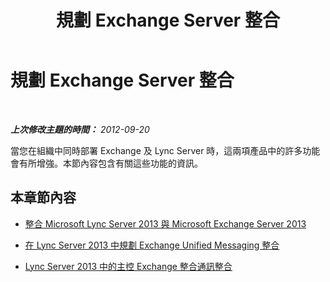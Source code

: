﻿---
title: 規劃 Exchange Server 整合
TOCTitle: 規劃 Exchange Server 整合
ms:assetid: 75152a25-f3cd-4134-9be7-7a0e6c5d0ed8
ms:mtpsurl: https://technet.microsoft.com/zh-tw/library/JJ688094(v=OCS.15)
ms:contentKeyID: 49890118
ms.date: 08/10/2015
mtps_version: v=OCS.15
ms.translationtype: HT
---

# 規劃 Exchange Server 整合

 

_**上次修改主題的時間：** 2012-09-20_

當您在組織中同時部署 Exchange 及 Lync Server 時，這兩項產品中的許多功能會有所增強。本節內容包含有關這些功能的資訊。

## 本章節內容

  - [整合 Microsoft Lync Server 2013 與 Microsoft Exchange Server 2013](lync-server-2013-integrating-with-microsoft-exchange-server-2013.md)

  - [在 Lync Server 2013 中規劃 Exchange Unified Messaging 整合](lync-server-2013-planning-for-exchange-unified-messaging-integration.md)

  - [Lync Server 2013 中的主控 Exchange 整合通訊整合](lync-server-2013-hosted-exchange-unified-messaging-integration.md)

